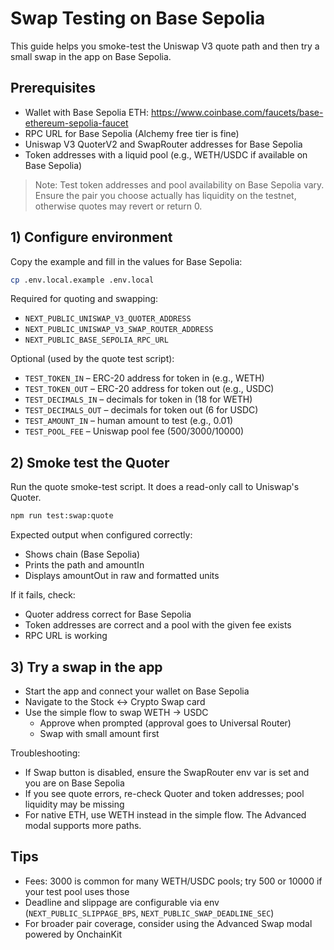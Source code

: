 # Swap Testing on Base Sepolia

This guide helps you smoke-test the Uniswap V3 quote path and then try a small swap in the app on Base Sepolia.

## Prerequisites

- Wallet with Base Sepolia ETH: https://www.coinbase.com/faucets/base-ethereum-sepolia-faucet
- RPC URL for Base Sepolia (Alchemy free tier is fine)
- Uniswap V3 QuoterV2 and SwapRouter addresses for Base Sepolia
- Token addresses with a liquid pool (e.g., WETH/USDC if available on Base Sepolia)

> Note: Test token addresses and pool availability on Base Sepolia vary. Ensure the pair you choose actually has liquidity on the testnet, otherwise quotes may revert or return 0.

## 1) Configure environment

Copy the example and fill in the values for Base Sepolia:

```bash
cp .env.local.example .env.local
```

Required for quoting and swapping:

- `NEXT_PUBLIC_UNISWAP_V3_QUOTER_ADDRESS`
- `NEXT_PUBLIC_UNISWAP_V3_SWAP_ROUTER_ADDRESS`
- `NEXT_PUBLIC_BASE_SEPOLIA_RPC_URL`

Optional (used by the quote test script):

- `TEST_TOKEN_IN` – ERC-20 address for token in (e.g., WETH)
- `TEST_TOKEN_OUT` – ERC-20 address for token out (e.g., USDC)
- `TEST_DECIMALS_IN` – decimals for token in (18 for WETH)
- `TEST_DECIMALS_OUT` – decimals for token out (6 for USDC)
- `TEST_AMOUNT_IN` – human amount to test (e.g., 0.01)
- `TEST_POOL_FEE` – Uniswap pool fee (500/3000/10000)

## 2) Smoke test the Quoter

Run the quote smoke-test script. It does a read-only call to Uniswap's Quoter.

```bash
npm run test:swap:quote
```

Expected output when configured correctly:

- Shows chain (Base Sepolia)
- Prints the path and amountIn
- Displays amountOut in raw and formatted units

If it fails, check:

- Quoter address correct for Base Sepolia
- Token addresses are correct and a pool with the given fee exists
- RPC URL is working

## 3) Try a swap in the app

- Start the app and connect your wallet on Base Sepolia
- Navigate to the Stock ↔ Crypto Swap card
- Use the simple flow to swap WETH → USDC
  - Approve when prompted (approval goes to Universal Router)
  - Swap with small amount first

Troubleshooting:

- If Swap button is disabled, ensure the SwapRouter env var is set and you are on Base Sepolia
- If you see quote errors, re-check Quoter and token addresses; pool liquidity may be missing
- For native ETH, use WETH instead in the simple flow. The Advanced modal supports more paths.

## Tips

- Fees: 3000 is common for many WETH/USDC pools; try 500 or 10000 if your test pool uses those
- Deadline and slippage are configurable via env (`NEXT_PUBLIC_SLIPPAGE_BPS`, `NEXT_PUBLIC_SWAP_DEADLINE_SEC`)
- For broader pair coverage, consider using the Advanced Swap modal powered by OnchainKit
